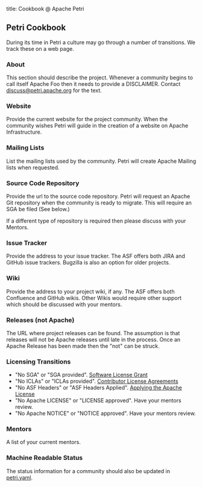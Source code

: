 title: Cookbook @ Apache Petri
<!-- Licensed under ALv2 -->
## Petri Cookbook

During its time in Petri a culture may go through a number of transitions. We track these on a web page.

### About
This section should describe the project.
Whenever a community begins to call itself Apache Foo then it needs to provide a DISCLAIMER. Contact discuss@petri.apache.org for the text.

### Website
Provide the current website for the project community. When the community wishes Petri will guide in the creation of a website on Apache Infrastructure.

### Mailing Lists
List the mailing lists used by the community. Petri will create Apache Mailing lists when requested.

### Source Code Repository
Provide the url to the source code repository. Petri will request an Apache Git repository when the community is ready to migrate.
This will require an SGA be filed (See below.)

If a different type of repository is required then please discuss with your Mentors.

### Issue Tracker
Provide the address to your issue tracker. The ASF offers both JIRA and GitHub issue trackers. Bugzilla is also an option for older projects.

### Wiki
Provide the address to your project wiki, if any. The ASF offers both Confluence and GitHub wikis.
Other Wikis would require other support which should be discussed with your mentors.

### Releases (not Apache)
The URL where project releases can be found. The assumption is that releases will not be Apache releases until late in the process.
Once an Apache Release has been made then the "not" can be struck.

### Licensing Transitions
- "No SGA" or "SGA provided". [Software License Grant](https://www.apache.org/licenses/contributor-agreements.html#grants)
- "No ICLAs" or "ICLAs provided". [Contributor License Agreements](https://www.apache.org/licenses/contributor-agreements.html#clas)
- "No ASF Headers" or "ASF Headers Applied". [Applying the Apache License](https://infra.apache.org/apply-license.html)
- "No Apache LICENSE" or "LICENSE approved". Have your mentors review.
- "No Apache NOTICE" or "NOTICE approved". Have your mentors review.

### Mentors
A list of your current mentors.

### Machine Readable Status
The status information for a community should also be updated in
[petri.yaml](https://github.com/apache/petri-site/blob/master/content/info.yaml).
